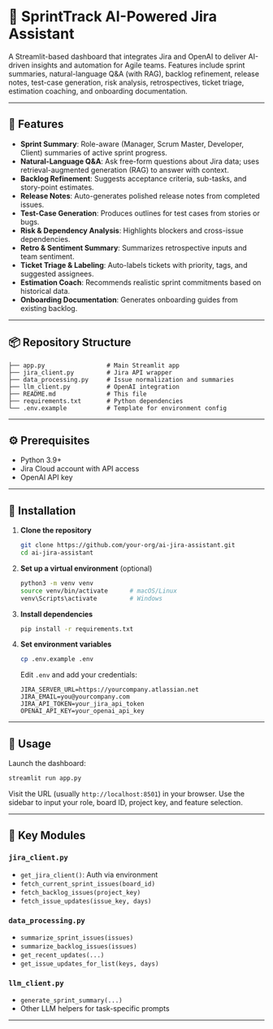 # 🧠 SprintTrack AI-Powered Jira Assistant

A Streamlit-based dashboard that integrates Jira and OpenAI to deliver AI-driven insights and automation for Agile teams. Features include sprint summaries, natural-language Q&A (with RAG), backlog refinement, release notes, test-case generation, risk analysis, retrospectives, ticket triage, estimation coaching, and onboarding documentation.

---

## 🚀 Features

- **Sprint Summary**: Role-aware (Manager, Scrum Master, Developer, Client) summaries of active sprint progress.
- **Natural-Language Q&A**: Ask free-form questions about Jira data; uses retrieval-augmented generation (RAG) to answer with context.
- **Backlog Refinement**: Suggests acceptance criteria, sub-tasks, and story-point estimates.
- **Release Notes**: Auto-generates polished release notes from completed issues.
- **Test-Case Generation**: Produces outlines for test cases from stories or bugs.
- **Risk & Dependency Analysis**: Highlights blockers and cross-issue dependencies.
- **Retro & Sentiment Summary**: Summarizes retrospective inputs and team sentiment.
- **Ticket Triage & Labeling**: Auto-labels tickets with priority, tags, and suggested assignees.
- **Estimation Coach**: Recommends realistic sprint commitments based on historical data.
- **Onboarding Documentation**: Generates onboarding guides from existing backlog.

---

## 📦 Repository Structure

```
├── app.py                 # Main Streamlit app
├── jira_client.py         # Jira API wrapper
├── data_processing.py     # Issue normalization and summaries
├── llm_client.py          # OpenAI integration
├── README.md              # This file
├── requirements.txt       # Python dependencies
└── .env.example           # Template for environment config
```

---

## ⚙️ Prerequisites

- Python 3.9+
- Jira Cloud account with API access
- OpenAI API key

---

## 🔧 Installation

1. **Clone the repository**

   ```bash
   git clone https://github.com/your-org/ai-jira-assistant.git
   cd ai-jira-assistant
   ```

2. **Set up a virtual environment** (optional)

   ```bash
   python3 -m venv venv
   source venv/bin/activate      # macOS/Linux
   venv\Scripts\activate         # Windows
   ```

3. **Install dependencies**

   ```bash
   pip install -r requirements.txt
   ```

4. **Set environment variables**

   ```bash
   cp .env.example .env
   ```

   Edit `.env` and add your credentials:

   ```
   JIRA_SERVER_URL=https://yourcompany.atlassian.net
   JIRA_EMAIL=you@yourcompany.com
   JIRA_API_TOKEN=your_jira_api_token
   OPENAI_API_KEY=your_openai_api_key
   ```

---

## 🚀 Usage

Launch the dashboard:

```bash
streamlit run app.py
```

Visit the URL (usually `http://localhost:8501`) in your browser. Use the sidebar to input your role, board ID, project key, and feature selection.

---

## 🧩 Key Modules

### `jira_client.py`

- `get_jira_client()`: Auth via environment
- `fetch_current_sprint_issues(board_id)`
- `fetch_backlog_issues(project_key)`
- `fetch_issue_updates(issue_key, days)`

### `data_processing.py`

- `summarize_sprint_issues(issues)`
- `summarize_backlog_issues(issues)`
- `get_recent_updates(...)`
- `get_issue_updates_for_list(keys, days)`

### `llm_client.py`

- `generate_sprint_summary(...)`
- Other LLM helpers for task-specific prompts

---

